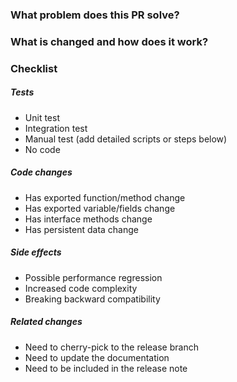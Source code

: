 <!--
Licensed to the Apache Software Foundation (ASF) under one
or more contributor license agreements.  See the NOTICE file
distributed with this work for additional information
regarding copyright ownership.  The ASF licenses this file
to you under the Apache License, Version 2.0 (the
"License"); you may not use this file except in compliance
with the License.  You may obtain a copy of the License at

  http://www.apache.org/licenses/LICENSE-2.0

Unless required by applicable law or agreed to in writing,
software distributed under the License is distributed on an
"AS IS" BASIS, WITHOUT WARRANTIES OR CONDITIONS OF ANY
KIND, either express or implied.  See the License for the
specific language governing permissions and limitations
under the License.
-->

### What problem does this PR solve? <!--add issue link with summary if exists-->


### What is changed and how does it work?


### Checklist <!--REMOVE the items that are not applicable-->

##### Tests <!-- At least one of them must be included. -->

- Unit test
- Integration test
- Manual test (add detailed scripts or steps below)
- No code

##### Code changes

- Has exported function/method change
- Has exported variable/fields change
- Has interface methods change
- Has persistent data change

##### Side effects

- Possible performance regression
- Increased code complexity
- Breaking backward compatibility

##### Related changes

- Need to cherry-pick to the release branch
- Need to update the documentation
- Need to be included in the release note
